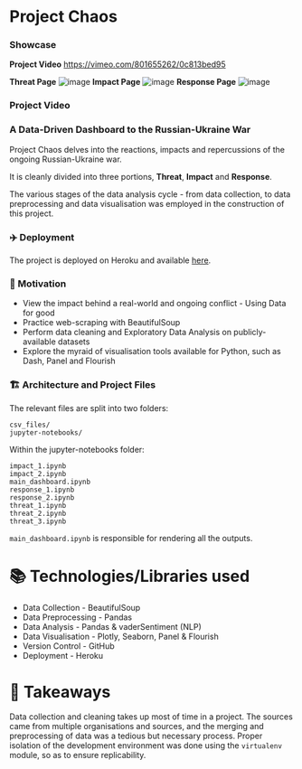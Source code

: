 # Project Chaos

### Showcase

**Project Video**
https://vimeo.com/801655262/0c813bed95

**Threat Page**
![image](https://user-images.githubusercontent.com/74229021/220969448-29263d17-8f87-489d-847a-a1cd120e4924.png)
**Impact Page**
![image](https://user-images.githubusercontent.com/74229021/220969498-c4a14bdb-a7a3-46e0-a5fd-f74b6dc14369.png)
**Response Page**
![image](https://user-images.githubusercontent.com/74229021/220969542-a3d42fb5-4739-4180-b82c-ac3613ce97eb.png)



### Project Video

### A Data-Driven Dashboard to the Russian-Ukraine War

Project Chaos delves into the reactions, impacts and repercussions of the ongoing Russian-Ukraine war.

It is cleanly divided into three portions, **Threat**, **Impact** and **Response**.

The various stages of the data analysis cycle - from data collection, to data preprocessing and data visualisation was employed in the construction of this project.

### ✈️ Deployment

The project is deployed on Heroku and available [here](https://russia-ukraine-dashboard.herokuapp.com/main_dashboard).


### 🤔 Motivation

* View the impact behind a real-world and ongoing conflict - Using Data for good
* Practice web-scraping with BeautifulSoup
* Perform data cleaning and Exploratory Data Analysis on publicly-available datasets
* Explore the myraid of visualisation tools available for Python, such as Dash, Panel and Flourish

### 🏗 Architecture and Project Files

 The relevant files are split into two folders: 
```
csv_files/
jupyter-notebooks/ 
```
Within the jupyter-notebooks folder:
```
impact_1.ipynb
impact_2.ipynb
main_dashboard.ipynb
response_1.ipynb
response_2.ipynb
threat_1.ipynb
threat_2.ipynb
threat_3.ipynb
```

`main_dashboard.ipynb` is responsible for rendering all the outputs.

# 📚 Technologies/Libraries used

* Data Collection - BeautifulSoup
* Data Preprocessing - Pandas
* Data Analysis - Pandas & vaderSentiment (NLP)
* Data Visualisation - Plotly, Seaborn, Panel & Flourish
* Version Control - GitHub
* Deployment - Heroku


# 🚀  Takeaways

Data collection and cleaning takes up most of time in a project. The sources came from multiple organisations and sources, and the merging and preprocessing of data was a tedious but necessary process. Proper isolation of the development environment was done using the `virtualenv` module, so as to ensure replicability.


